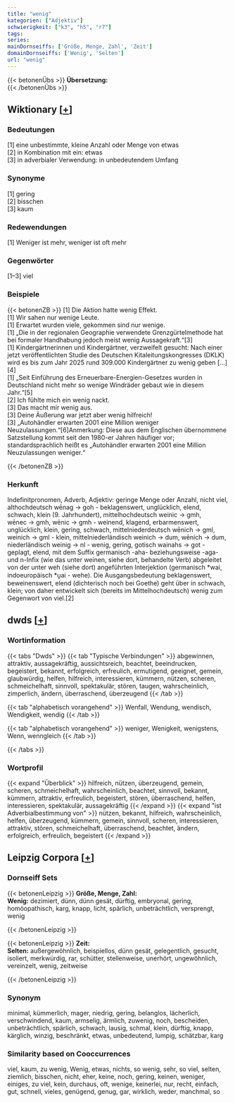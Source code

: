 ```yaml
---
title: "wenig"
kategorien: ["Adjektiv"]
schwierigkeit: ["k3", "h5", "r7"]
tags:
series:
mainDornseiffs: ['Größe, Menge, Zahl', 'Zeit']
domainDornseiffs: ['Wenig', 'Selten']
url: "wenig"
---
```


{{< betonenÜbs >}}
**Übersetzung:**  
{{< /betonenÜbs >}}

## Wiktionary [[+](https://de.wiktionary.org/wiki/wenig)]

### Bedeutungen
[1] eine unbestimmte, kleine Anzahl oder Menge von etwas  
[2] in Kombination mit ein: etwas  
[3] in adverbialer Verwendung: in unbedeutendem Umfang  

### Synonyme
[1] gering  
[2] bisschen  
[3] kaum  

### Redewendungen
[1] Weniger ist mehr, weniger ist oft mehr  

### Gegenwörter
[1–3] viel  

### Beispiele
{{< betonenZB >}}
[1] Die Aktion hatte wenig Effekt.  
[1] Wir sahen nur wenige Leute.  
[1] Erwartet wurden viele, gekommen sind nur wenige.  
[1] „Die in der regionalen Geographie verwendete Grenzgürtelmethode hat bei formaler Handhabung jedoch meist wenig Aussagekraft.“[3]  
[1] Kindergärtnerinnen und Kindergärtner, verzweifelt gesucht: Nach einer jetzt veröffentlichten Studie des Deutschen Kitaleitungskongresses (DKLK) wird es bis zum Jahr 2025 rund 309.000 Kindergärtner zu wenig geben […][4]  
[1] „Seit Einführung des Erneuerbare-Energien-Gesetzes wurden in Deutschland nicht mehr so wenige Windräder gebaut wie in diesem Jahr.“[5]  
[2] Ich fühlte mich ein wenig nackt.  
[3] Das macht mir wenig aus.  
[3] Deine Äußerung war jetzt aber wenig hilfreich!  
[3] „Autohändler erwarten 2001 eine Million weniger Neuzulassungen.“[6]Anmerkung: Diese aus dem Englischen übernommene Satzstellung kommt seit den 1980-er Jahren häufiger vor; standardsprachlich heißt es „Autohändler erwarten 2001 eine Million Neuzulassungen weniger.“  

{{< /betonenZB >}}
### Herkunft
Indefinitpronomen, Adverb, Adjektiv: geringe Menge oder Anzahl, nicht viel, althochdeutsch wēnag → goh - beklagenswert, unglücklich, elend, schwach, klein (9. Jahrhundert), mittelhochdeutsch weinic → gmh, wēnec → gmh, wēnic → gmh - weinend, klagend, erbarmenswert, unglücklich, klein, gering, schwach, mittelniederdeutsch wēnich → gml, weinich → gml - klein, mittelniederländisch weinich → dum, wēnich → dum, niederländisch weinig → nl - wenig, gering, gotisch wainahs → got - geplagt, elend, mit dem Suffix germanisch -aha- beziehungsweise -aga- und n-Infix (wie das unter weinen, siehe dort, behandelte Verb) abgeleitet von der unter weh (siehe dort) angeführten Interjektion (germanisch *wai, indoeuropäisch *u̯ai - wehe). Die Ausgangsbedeutung beklagenswert, beweinenswert, elend (dichterisch noch bei Goethe) geht über in schwach, klein; von daher entwickelt sich (bereits im Mittelhochdeutsch) wenig zum Gegenwort von viel.[2]  



## dwds [[+](https://www.dwds.de/wb/wenig)]

### Wortinformation
{{< tabs "Dwds" >}}
{{< tab "Typische Verbindungen" >}}
abgewinnen, attraktiv, aussagekräftig, aussichtsreich, beachtet, beeindrucken, begeistert, bekannt, erfolgreich, erfreulich, ermutigend, geeignet, gemein, glaubwürdig, helfen, hilfreich, interessieren, kümmern, nützen, scheren, schmeichelhaft, sinnvoll, spektakulär, stören, taugen, wahrscheinlich, zimperlich, ändern, überraschend, überzeugend
{{< /tab >}}

{{< tab "alphabetisch vorangehend" >}}
Wenfall, Wendung, wendisch, Wendigkeit, wendig
{{< /tab >}}

{{< tab "alphabetisch vorangehend" >}}
weniger, Wenigkeit, wenigstens, Wenn, wenngleich
{{< /tab >}}

{{< /tabs >}}

### Wortprofil
{{< expand "Überblick" >}} hilfreich, nützen, überzeugend, gemein, scheren, schmeichelhaft, wahrscheinlich, beachtet, sinnvoll, bekannt, kümmern, attraktiv, erfreulich, begeistert, stören, überraschend, helfen, interessieren, spektakulär, aussagekräftig {{< /expand >}}
{{< expand "ist Adverbialbestimmung von" >}} nützen, bekannt, hilfreich, wahrscheinlich, helfen, überzeugend, kümmern, gemein, sinnvoll, scheren, interessieren, attraktiv, stören, schmeichelhaft, überraschend, beachtet, ändern, erfolgreich, erfreulich, begeistert {{< /expand >}}

## Leipzig Corpora [[+](https://corpora.uni-leipzig.de/en/res?word=wenig&corpusId=deu_newscrawl-public_2018)]

### Dornseiff Sets
{{< betonenLeipzig >}}
**Größe, Menge, Zahl:**  
**Wenig:** dezimiert, dünn, dünn gesät, dürftig, embryonal, gering, homöopathisch, karg, knapp, licht, spärlich, unbeträchtlich, versprengt, wenig  

{{< /betonenLeipzig >}}


{{< betonenLeipzig >}}
**Zeit:**  
**Selten:** außergewöhnlich, beispiellos, dünn gesät, gelegentlich, gesucht, isoliert, merkwürdig, rar, schütter, stellenweise, unerhört, ungewöhnlich, vereinzelt, wenig, zeitweise  

{{< /betonenLeipzig >}}

### Synonym
minimal, kümmerlich, mager, niedrig, gering, belanglos, lächerlich, verschwindend, kaum, armselig, ärmlich, zuwenig, noch, bescheiden, unbeträchtlich, spärlich, schwach, lausig, schmal, klein, dürftig, knapp, kärglich, winzig, beschränkt, etwas, unbedeutend, lumpig, schätzbar, karg


### Similarity based on Cooccurrences
viel, kaum, zu wenig, Wenig, etwas, nichts, so wenig, sehr, so viel, selten, ziemlich, bisschen, nicht, eher, keine, noch, gering, keinen, weniger, einiges, zu viel, kein, durchaus, oft, wenige, keinerlei, nur, recht, einfach, gut, schnell, vieles, genügend, genug, gar, wirklich, weder, manchmal, so

